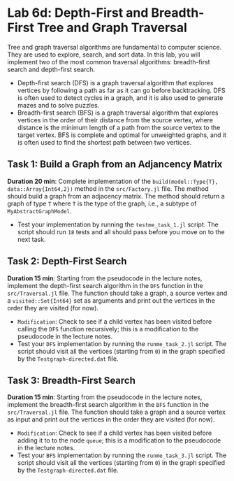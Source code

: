 # Lab 6d: Depth-First and Breadth-First Tree and Graph Traversal
Tree and graph traversal algorithms are fundamental to computer science. They are used to explore, search, and sort data. In this lab, you will implement two of the most common traversal algorithms: breadth-first search and depth-first search.
* Depth-first search (DFS) is a graph traversal algorithm that explores vertices by following a path as far as it can go before backtracking. DFS is often used to detect cycles in a graph, and it is also used to generate mazes and to solve puzzles.
* Breadth-first search (BFS) is a graph traversal algorithm that explores vertices in the order of their distance from the source vertex, where distance is the minimum length of a path from the source vertex to the target vertex. BFS is complete and optimal for unweighted graphs, and it is often used to find the shortest path between two vertices.

## Task 1: Build a Graph from an Adjancency Matrix
__Duration 20 min__: Complete implementation of the `build(model::Type{T}, data::Array{Int64,2})` method in the `src/Factory.jl` file. The method should build a graph from an adjacency matrix. The method should return a graph of type `T` where `T` is the type of the graph, i.e., a subtype of `MyAbstractGraphModel`.
* Test your implementation by running the `testme_task_1.jl` script. The script should run `18` tests and all should pass before you move on to the next task.

## Task 2: Depth-First Search
__Duration 15 min__: Starting from the pseudocode in the lecture notes, implement the depth-first search algorithm in the `DFS` function in the `src/Traversal.jl` file. The function should take a graph, a source vertex and a  `visited::Set{Int64}` set as arguments and print out the vertices in the order they are visited (for now).
* `Modification`: Check to see if a child vertex has been visited before calling the `DFS` function recursively; this is a modification to the pseudocode in the lecture notes.
* Test your `DFS` implementation by running the `runme_task_2.jl` script. The script should visit all the vertices (starting from `0`) in the graph specified by the `Testgraph-directed.dat` file. 

## Task 3: Breadth-First Search
__Duration 15 min__: Starting from the pseudocode in the lecture notes, implement the breadth-first search algorithm in the `BFS` function in the `src/Traversal.jl` file. The function should take a graph and a source vertex as input and print out the vertices in the order they are visited (for now).
* `Modification`: Check to see if a child vertex has been visited before adding it to to the node `queue`; this is a modification to the pseudocode in the lecture notes.
* Test your `BFS` implementation by running the `runme_task_3.jl` script. The script should visit all the vertices (starting from `0`) in the graph specified by the `Testgraph-directed.dat` file. 